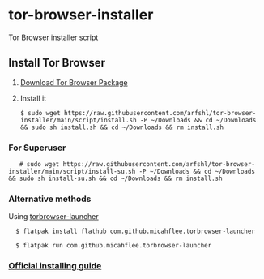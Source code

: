 # tor-browser-installer
Tor Browser installer script
## Install Tor Browser
1. [Download Tor Browser Package](https://www.torproject.org/download/languages)
2. Install it

       $ sudo wget https://raw.githubusercontent.com/arfshl/tor-browser-installer/main/script/install.sh -P ~/Downloads && cd ~/Downloads && sudo sh install.sh && cd ~/Downloads && rm install.sh
 
### For Superuser

       # sudo wget https://raw.githubusercontent.com/arfshl/tor-browser-installer/main/script/install-su.sh -P ~/Downloads && cd ~/Downloads && sudo sh install-su.sh && cd ~/Downloads && rm install.sh

### Alternative methods
Using [torbrowser-launcher](https://github.com/micahflee/torbrowser-launcher)

      $ flatpak install flathub com.github.micahflee.torbrowser-launcher

      $ flatpak run com.github.micahflee.torbrowser-launcher

### [Official installing guide](https://tb-manual.torproject.org/installation/)
